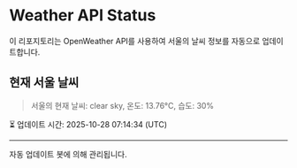 
# Weather API Status

이 리포지토리는 OpenWeather API를 사용하여 서울의 날씨 정보를 자동으로 업데이트합니다.

## 현재 서울 날씨
> 서울의 현재 날씨: clear sky, 온도: 13.76°C, 습도: 30%

⏳ 업데이트 시간: 2025-10-28 07:14:34 (UTC)

---
자동 업데이트 봇에 의해 관리됩니다.
